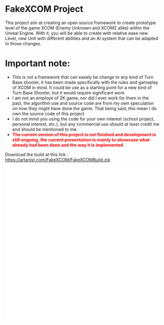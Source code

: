 # FakeXCOM Project
This project aim at creating an open source framework to create prototype level of the game XCOM (Enemy Unknown and XCOM2 alike) within the Unreal Engine. With it, you will be able to create with relative ease new Level, new Unit with different abilities and an AI system that can be adapted to those changes.

# Important note:
- This is not a framework that can easely be change to any kind of Turn Base shooter, it has been made specifically with the rules and gameplay of XCOM in mind. It could be use as a starting point for a new kind of Turn Base Shooter, but it would require significant work
- I am not an employe of 2K game, nor did I ever work for them in the past, the algorithm use and source code are from my own speculation on how they might have done the game. That being said, this mean I do own the source code of this project
- I do not mind you using the code for your own interest (school project, personal interest, etc.), but any commercial use should at least credit me and should be mentioned to me.
- <b style='color:red'>The current version of this project is not finished and development is still ongoing, the current presentation is mainly to showcase what already had been done and the way it is implemented</b>

Download the build at this link :
https://artanist.com/FakeXCOM/FakeXCOMBuild.zip

[<img src="/Screenshot/GunTarget.png">](https://www.youtube.com/watch?v=u3HeqEHAUN0)
